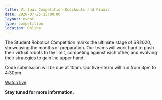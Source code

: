 ```yaml
---
title: Virtual Competition Knockouts and Finals
date: 2020-07-25 15:00:00
layout: event
type: competition
location: Online
---
```


The Student Robotics Competition marks the ultimate stage of SR2020, showcasing the months of preparation. Our teams will work hard to push their virtual robots to the limit, competing against each other, and evolving their strategies to gain the upper hand.

Code submission will be due at 10am. Our live-steam will run from 3pm to 4:30pm

[Watch live](https://youtu.be/xBPVqsb_Ydk)

**Stay tuned for more information.**
